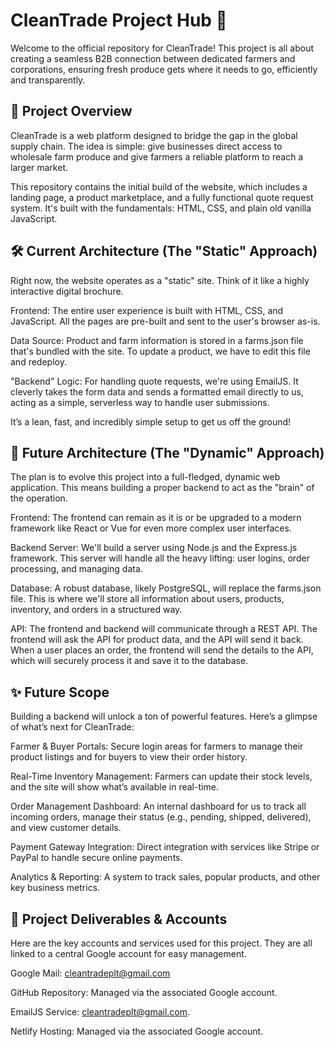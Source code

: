 # CleanTrade Project Hub 🌿
Welcome to the official repository for CleanTrade! This project is all about creating a seamless B2B connection between dedicated farmers and corporations, ensuring fresh produce gets where it needs to go, efficiently and transparently.

## 🚀 Project Overview
CleanTrade is a web platform designed to bridge the gap in the global supply chain. The idea is simple: give businesses direct access to wholesale farm produce and give farmers a reliable platform to reach a larger market.

This repository contains the initial build of the website, which includes a landing page, a product marketplace, and a fully functional quote request system. It's built with the fundamentals: HTML, CSS, and plain old vanilla JavaScript.

## 🛠️ Current Architecture (The "Static" Approach)
Right now, the website operates as a "static" site. Think of it like a highly interactive digital brochure.

Frontend: The entire user experience is built with HTML, CSS, and JavaScript. All the pages are pre-built and sent to the user's browser as-is.

Data Source: Product and farm information is stored in a farms.json file that's bundled with the site. To update a product, we have to edit this file and redeploy.

"Backend" Logic: For handling quote requests, we're using EmailJS. It cleverly takes the form data and sends a formatted email directly to us, acting as a simple, serverless way to handle user submissions.

It’s a lean, fast, and incredibly simple setup to get us off the ground!

## 🔮 Future Architecture (The "Dynamic" Approach)
The plan is to evolve this project into a full-fledged, dynamic web application. This means building a proper backend to act as the "brain" of the operation.

Frontend: The frontend can remain as it is or be upgraded to a modern framework like React or Vue for even more complex user interfaces.

Backend Server: We'll build a server using Node.js and the Express.js framework. This server will handle all the heavy lifting: user logins, order processing, and managing data.

Database: A robust database, likely PostgreSQL, will replace the farms.json file. This is where we'll store all information about users, products, inventory, and orders in a structured way.

API: The frontend and backend will communicate through a REST API. The frontend will ask the API for product data, and the API will send it back. When a user places an order, the frontend will send the details to the API, which will securely process it and save it to the database.

## ✨ Future Scope
Building a backend will unlock a ton of powerful features. Here’s a glimpse of what’s next for CleanTrade:

Farmer & Buyer Portals: Secure login areas for farmers to manage their product listings and for buyers to view their order history.

Real-Time Inventory Management: Farmers can update their stock levels, and the site will show what’s available in real-time.

Order Management Dashboard: An internal dashboard for us to track all incoming orders, manage their status (e.g., pending, shipped, delivered), and view customer details.

Payment Gateway Integration: Direct integration with services like Stripe or PayPal to handle secure online payments.

Analytics & Reporting: A system to track sales, popular products, and other key business metrics.

## 🔑 Project Deliverables & Accounts
Here are the key accounts and services used for this project. They are all linked to a central Google account for easy management.

Google Mail: cleantradeplt@gmail.com

GitHub Repository: Managed via the associated Google account.

EmailJS Service: cleantradeplt@gmail.com.

Netlify Hosting: Managed via the associated Google account.
